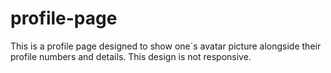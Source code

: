 # profile-page
This is a profile page designed to show one`s avatar picture alongside their profile numbers and details. This design is not responsive.

